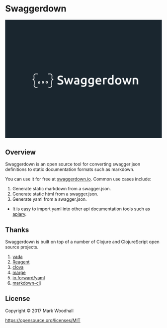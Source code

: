 # Swaggerdown

![Logo](https://raw.githubusercontent.com/markwoodhall/swaggerdown/master/resources/public/img/s.png)

## Overview

Swaggerdown is an open source tool for converting swagger json definitions to static 
documentation formats such as markdown. 

You can use it for free at [swaggerdown.io](http://swaggerdown.io). Common use cases include:

1. Generate static markdown from a swagger.json.
2. Generate static html from a swagger.json.
3. Generate yaml from a swagger.json.
  + It is easy to import yaml into other api documentation tools such as [apiary](http://apiary.io).

## Thanks

Swaggerdown is built on top of a number of Clojure and ClojureScript open source projects.

1. [yada](https://github.com/juxt/yada)
2. [Reagent]()
3. [clova](http://github.com/markwoodhall/clova)
4. [marge](http://github.com/markwoodhall/marge)
5. [io.forward/yaml](https://github.com/owainlewis/yaml)
6. [markdown-clj](https://github.com/yogthos/markdown-clj)


## License

Copyright © 2017 Mark Woodhall

https://opensource.org/licenses/MIT
